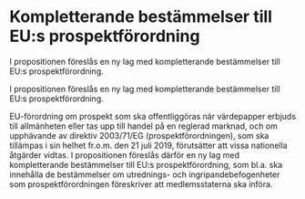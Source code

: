# Kompletterande bestämmelser till EU:s prospektförordning

I propositionen föreslås en ny lag med kompletterande bestämmelser till EU:s prospektförordning.

I propositionen föreslås en ny lag med kompletterande bestämmelser till EU:s prospektförordning.

EU-förordning om prospekt som ska offentliggöras när värdepapper erbjuds till allmänheten eller tas upp till handel på en reglerad marknad, och om upphävande av direktiv 2003/71/EG (prospektförordningen), som ska tillämpas i sin helhet fr.o.m. den 21 juli 2019, förutsätter att vissa nationella åtgärder vidtas. I propositionen föreslås därför en ny lag med kompletterande bestämmelser till EU:s prospektförordning, som bl.a. ska innehålla de bestämmelser om utrednings- och ingripandebefogenheter som prospektförordningen föreskriver att medlemsstaterna ska införa.
